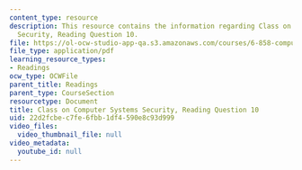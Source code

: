 ```yaml
---
content_type: resource
description: This resource contains the information regarding Class on Computer Systems
  Security, Reading Question 10.
file: https://ol-ocw-studio-app-qa.s3.amazonaws.com/courses/6-858-computer-systems-security-fall-2014/22d2fcbec7fe6fbb1df4590e8c93d999_MIT6_858F14_Reading10.pdf
file_type: application/pdf
learning_resource_types:
- Readings
ocw_type: OCWFile
parent_title: Readings
parent_type: CourseSection
resourcetype: Document
title: Class on Computer Systems Security, Reading Question 10
uid: 22d2fcbe-c7fe-6fbb-1df4-590e8c93d999
video_files:
  video_thumbnail_file: null
video_metadata:
  youtube_id: null
---
```

